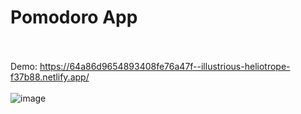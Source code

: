 # Pomodoro App <br><br>
 Demo: https://64a86d9654893408fe76a47f--illustrious-heliotrope-f37b88.netlify.app/ <br><br>
 ![image](https://github.com/MahsumaRezai/Pomodoro/assets/110189253/21231356-a2b8-43de-b91e-e0c6598814cc)

